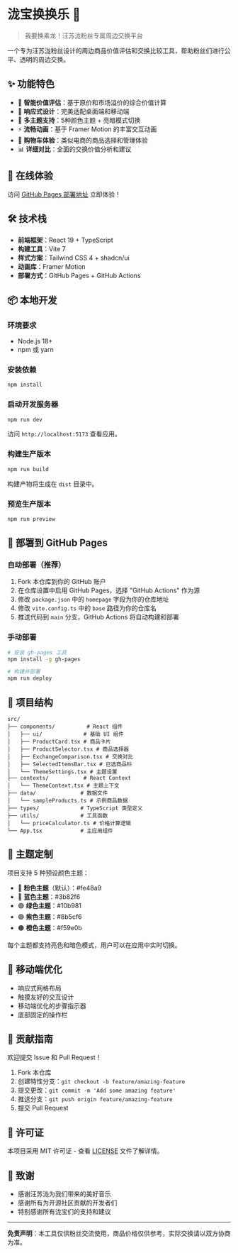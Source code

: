 # 泷宝换换乐 🎵

> 我要换素龙！汪苏泷粉丝专属周边交换平台

一个专为汪苏泷粉丝设计的周边商品价值评估和交换比较工具，帮助粉丝们进行公平、透明的周边交换。

## ✨ 功能特色

- 🎯 **智能价值评估**：基于原价和市场溢价的综合价值计算
- 📱 **响应式设计**：完美适配桌面端和移动端
- 🎨 **多主题支持**：5种颜色主题 + 亮暗模式切换
- ⚡ **流畅动画**：基于 Framer Motion 的丰富交互动画
- 🛒 **购物车体验**：类似电商的商品选择和管理体验
- 📊 **详细对比**：全面的交换价值分析和建议

## 🚀 在线体验

访问 [GitHub Pages 部署地址](https://username.github.io/price-down/) 立即体验！

## 🛠️ 技术栈

- **前端框架**：React 19 + TypeScript
- **构建工具**：Vite 7
- **样式方案**：Tailwind CSS 4 + shadcn/ui
- **动画库**：Framer Motion
- **部署方式**：GitHub Pages + GitHub Actions

## 📦 本地开发

### 环境要求

- Node.js 18+
- npm 或 yarn

### 安装依赖

```bash
npm install
```

### 启动开发服务器

```bash
npm run dev
```

访问 `http://localhost:5173` 查看应用。

### 构建生产版本

```bash
npm run build
```

构建产物将生成在 `dist` 目录中。

### 预览生产版本

```bash
npm run preview
```

## 🚀 部署到 GitHub Pages

### 自动部署（推荐）

1. Fork 本仓库到你的 GitHub 账户
2. 在仓库设置中启用 GitHub Pages，选择 "GitHub Actions" 作为源
3. 修改 `package.json` 中的 `homepage` 字段为你的仓库地址
4. 修改 `vite.config.ts` 中的 `base` 路径为你的仓库名
5. 推送代码到 `main` 分支，GitHub Actions 将自动构建和部署

### 手动部署

```bash
# 安装 gh-pages 工具
npm install -g gh-pages

# 构建并部署
npm run deploy
```

## 📁 项目结构

```
src/
├── components/          # React 组件
│   ├── ui/             # 基础 UI 组件
│   ├── ProductCard.tsx # 商品卡片
│   ├── ProductSelector.tsx # 商品选择器
│   ├── ExchangeComparison.tsx # 交换对比
│   ├── SelectedItemsBar.tsx # 已选商品栏
│   └── ThemeSettings.tsx # 主题设置
├── contexts/           # React Context
│   └── ThemeContext.tsx # 主题上下文
├── data/              # 数据文件
│   └── sampleProducts.ts # 示例商品数据
├── types/             # TypeScript 类型定义
├── utils/             # 工具函数
│   └── priceCalculator.ts # 价格计算逻辑
└── App.tsx            # 主应用组件
```

## 🎨 主题定制

项目支持 5 种预设颜色主题：

- 🌸 **粉色主题**（默认）：#fe48a9
- 🔵 **蓝色主题**：#3b82f6
- 🟢 **绿色主题**：#10b981
- 🟣 **紫色主题**：#8b5cf6
- 🟠 **橙色主题**：#f59e0b

每个主题都支持亮色和暗色模式，用户可以在应用中实时切换。

## 📱 移动端优化

- 响应式网格布局
- 触摸友好的交互设计
- 移动端优化的步骤指示器
- 底部固定的操作栏

## 🤝 贡献指南

欢迎提交 Issue 和 Pull Request！

1. Fork 本仓库
2. 创建特性分支：`git checkout -b feature/amazing-feature`
3. 提交更改：`git commit -m 'Add some amazing feature'`
4. 推送分支：`git push origin feature/amazing-feature`
5. 提交 Pull Request

## 📄 许可证

本项目采用 MIT 许可证 - 查看 [LICENSE](LICENSE) 文件了解详情。

## 💝 致谢

- 感谢汪苏泷为我们带来的美好音乐
- 感谢所有为开源社区贡献的开发者们
- 特别感谢所有泷宝们的支持和建议

---

**免责声明**：本工具仅供粉丝交流使用，商品价格仅供参考，实际交换请以双方协商为准。
